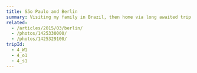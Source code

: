 ```yaml
---
title: São Paulo and Berlin
summary: Visiting my family in Brazil, then home via long awaited trip to Berlin.
related:
  - /articles/2015/03/berlin/
  - /photos/1425330000/
  - /photos/1425329100/
tripId:
  - 4_W1
  - 4_o1
  - 4_s1
---
```

